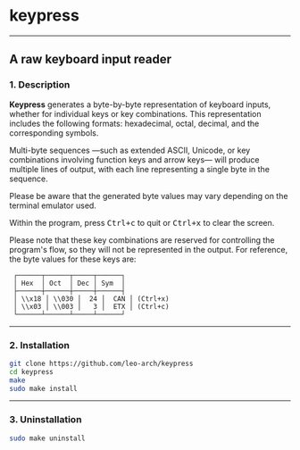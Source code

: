 # keypress

---

A raw keyboard input reader
---

### 1. Description

**Keypress** generates a byte-by-byte representation of keyboard inputs, whether for individual keys or key combinations. This representation includes the following formats: hexadecimal, octal, decimal, and the corresponding symbols.

Multi-byte sequences —such as extended ASCII, Unicode, or key combinations involving function keys and arrow keys— will produce multiple lines of output, with each line representing a single byte in the sequence.

Please be aware that the generated byte values may vary depending on the terminal emulator used.

Within the program, press <kbd>Ctrl+c</kbd> to quit or <kbd>Ctrl+x</kbd> to clear the screen.

Please note that these key combinations are reserved for controlling the program's flow, so they will not be represented in the output. For reference, the byte values for these keys are:

```
 ┌──────┬──────┬─────┬──────┐
 │ Hex  │ Oct  │ Dec │ Sym  │
 ├──────┼──────┼─────┼──────┤
 │ \\x18 │ \\030 │  24 │  CAN │ (Ctrl+x)
 │ \\x03 │ \\003 │   3 │  ETX │ (Ctrl+c)
 └──────┴──────┴─────┴──────┘
```

---

### 2. Installation

```sh
git clone https://github.com/leo-arch/keypress
cd keypress
make
sudo make install
```

---

### 3. Uninstallation

```sh
sudo make uninstall
```
